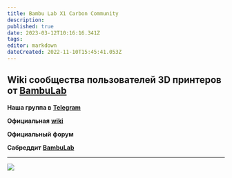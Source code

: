 ```yaml
---
title: Bambu Lab X1 Carbon Community
description: 
published: true
date: 2023-03-12T10:16:16.341Z
tags: 
editor: markdown
dateCreated: 2022-11-10T15:45:41.053Z
---
```


## **Wiki сообщества пользователей 3D принтеров от** [**BambuLab**](https://bambulab.com/en)

**Наша группа в** [**Telegram**](https://t.me/+JNQAJnbk8UNiMDIy)

**Официальная** [**wiki**](https://wiki.bambulab.com/en/x1/manual)

**Официальный** **форум**

**Сабреддит** [**BambuLab**](https://www.reddit.com/r/BambuLab/)

---

![](https://cdn1.bambulab.com/home/p1-bg-us-edfc3d91697e.png)